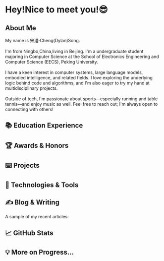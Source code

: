 <!-- More info, tips and tricks for making GitHub Profile README can be found in my article at https://towardsdatascience.com/build-a-stunning-readme-for-your-github-profile-9b80434fe5d7 -->

# Hey!Nice to meet you!😎

## About Me
My name is 宋澄·Cheng(Dylan)Song.<br/><br/>
I'm from Ningbo,China,living in Beijing. I'm a undergraduate student majoring in Computer Science at the School of Electronics Engineering and Computer Science (EECS), Peking University. <br/><br/>
I have a keen interest in computer systems, large language models, embodied intelligence, and related fields. I love exploring the underlying logic behind code and algorithms, and I'm also eager to try my hand at multidisciplinary projects.<br/><br/>
Outside of tech, I'm passionate about sports—especially running and table tennis—and enjoy music as well. Feel free to reach out; I'm always open to connecting with others!

## 📚 Education Experience

## 🏆 Awards & Honors

## ⌨️ Projects

## 🔧 Technologies & Tools

## &#x270d; Blog & Writing

A sample of my recent articles:

<!-- BLOG-POST-LIST:START -->

<!-- BLOG-POST-LIST:END -->

## &#x1f4c8; GitHub Stats
 

<!-- links to social media icons -->

<!-- icons with padding -->

<!-- icons without padding -->

<!-- links to your social media accounts -->

## 💡 More on Progress…
<!-- Resources -->
<!-- Icons: https://simpleicons.org/ -->
<!-- GitHub Stats: https://github.com/anuraghazra/github-readme-stats -->
<!-- Emojis: https://emojipedia.org/emoji/ -->
<!-- HTML Emojis: https://www.fileformat.info/index.htm -->
<!-- Shields: https://shields.io/ -->
<!-- Awesome GitHub Profile README: https://github.com/abhisheknaiidu/awesome-github-profile-readme -->
